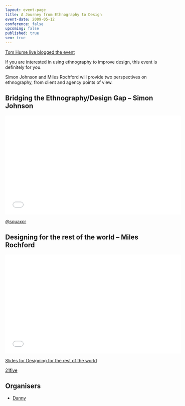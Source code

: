 ```yaml
---
layout: event-page
title: A Journey from Ethnography to Design
event-date: 2009-05-12
conference: false
upcoming: false
published: true
seo: true
---
```

[Tom Hume live blogged the event](http://tomhume.typepad.com/tomhume/2009/05/ux-brighton-ethnography.html)

If you are interested in using ethnography to improve design, this
event is definitely for you.

Simon Johnson and Miles Rochford will provide two perspectives on
ethnography, from client and agency points of view.

## Bridging the Ethnography/Design Gap – Simon Johnson

<div class="embed-container vga"><iframe width="560" height="315" src="//www.youtube.com/embed/IU0iDcmlJDc?list=PLmeBKCinpyZ-eTnzYycUrY_lRpC099Zxt" frameborder="0" allowfullscreen></iframe></div>

[@squaxor](http://twitter.com/squaxor)

## Designing for the rest of the world – Miles Rochford

<div class="embed-container vga"><iframe width="560" height="315" src="//www.youtube.com/embed/ddWeE3sh33Q" frameborder="0" allowfullscreen></iframe></div>

[S﻿lides for Designing for the rest of the world](https://www.slideshare.net/rochford/designing-for-the-rest-of-the-world)

[21five](http://twitter.com/21five)

## Organisers

* <a href="https://uxbri.org/about/#danny">Danny</a>